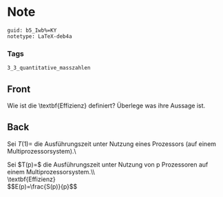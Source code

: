 # Note
```
guid: b5_Iwb%=KY
notetype: LaTeX-deb4a
```

### Tags
```
3_3_quantitative_masszahlen
```

## Front
Wie ist die \textbf{Effizienz} definiert? Überlege was ihre Aussage ist.

## Back
Sei $T(1)=$ die Ausführungszeit unter Nutzung eines Prozessors (auf
einem Multiprozessorsystem).\\
<div>
  Sei $T(p)=$ die Ausführungszeit unter Nutzung von p Prozessoren
  auf einem Multiprozessorsystem.\\
</div>
<div>
  \textbf{Effizienz}
</div>
<div>
  $$E(p)=\frac{S(p)}{p}$$
</div>
